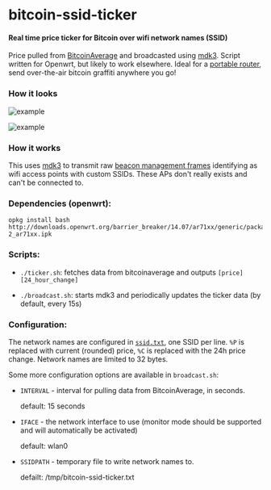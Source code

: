 # bitcoin-ssid-ticker

#### Real time price ticker for Bitcoin over wifi network names (SSID)

Price pulled from [BitcoinAverage](https://bitcoinaverage.com/) and broadcasted using [mdk3](http://tools.kali.org/wireless-attacks/mdk3).
Script written for Openwrt, but likely to work elsewhere. Ideal for a [portable router](https://wiki.openwrt.org/toh/tp-link/tl-mr3040),
send over-the-air bitcoin graffiti anywhere you go!

### How it looks

![example](https://github.com/shesek/bitcoin-ssid-ticker/raw/master/example.png)

![example](https://github.com/shesek/bitcoin-ssid-ticker/raw/master/example2.png)

### How it works

This uses [mdk3](http://tools.kali.org/wireless-attacks/mdk3) to transmit raw [beacon management frames](https://en.wikipedia.org/wiki/Beacon_frame)
identifying as wifi access points with custom SSIDs. These APs don't really exists and can't be connected to.

### Dependencies (openwrt):

    opkg install bash http://downloads.openwrt.org/barrier_breaker/14.07/ar71xx/generic/packages/oldpackages/mdk3_v6-2_ar71xx.ipk

### Scripts:

- `./ticker.sh`: fetches data from bitcoinaverage and outputs `[price] [24_hour_change]`

- `./broadcast.sh`: starts mdk3 and periodically updates the ticker data (by default, every 15s)

### Configuration:

The network names are configured in [`ssid.txt`](https://github.com/shesek/bitcoin-ssid-ticker/blob/master/ssid.txt), one SSID per line.
`%P` is replaced with current (rounded) price, `%C` is replaced with the 24h price change.
Network names are limited to 32 bytes.

Some more configuration options are available in `broadcast.sh`:

- `INTERVAL` - interval for pulling data from BitcoinAverage, in seconds.

    default: 15 seconds

- `IFACE` - the network interface to use (monitor mode should be supported and will automatically be activated)

    default: wlan0

- `SSIDPATH` - temporary file to write network names to.

    defailt: /tmp/bitcoin-ssid-ticker.txt


